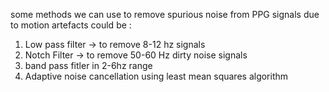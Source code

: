 some methods we can use to remove spurious noise from PPG signals due to motion artefacts could be :

1. Low pass filter -> to remove 8-12 hz signals
2. Notch Filter -> to remove 50-60 Hz dirty noise signals
3. band pass fitler in 2-6hz range
4. Adaptive noise cancellation using least mean squares algorithm
